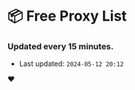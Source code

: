 # :package: Free Proxy List
### Updated every 15 minutes.

- Last updated: `2024-05-12 20:12`

:heart:
